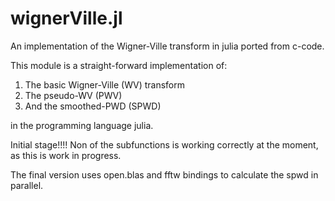 wignerVille.jl
==============


An implementation of the Wigner-Ville transform in julia
ported from c-code. 

This module is a straight-forward implementation of:

1. The basic Wigner-Ville (WV) transform <br>
2. The pseudo-WV (PWV) <br>
3. And the smoothed-PWD (SPWD)

in the programming language julia.

Initial stage!!!! Non of the subfunctions is working correctly 
at the moment, as this is work in progress. 

The final version uses open.blas and fftw bindings to calculate 
the spwd in parallel.


